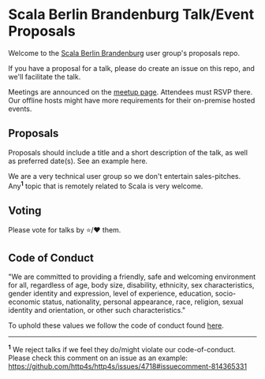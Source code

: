 # Scala Berlin Brandenburg Talk/Event Proposals

Welcome to the [Scala Berlin Brandenburg](https://www.meetup.com/Scala-Berlin-Brandenburg/) user group's proposals repo.

If you have a proposal for a talk, please do create an issue on this repo, and we'll facilitate the talk.

Meetings are announced on the [meetup page](https://www.meetup.com/Scala-Berlin-Brandenburg/). Attendees must RSVP there. Our offline hosts might have more requirements for their on-premise hosted events. 

## Proposals

Proposals should include a title and a short description of the talk, as well as preferred date(s). See an example here. 

We are a very technical user group so we don't entertain sales-pitches. Any<sup><b>1</b></sup> topic that is remotely related to Scala is very welcome.  

## Voting

Please vote for talks by :star:/:heart: them.

## Code of Conduct 

"We are committed to providing a friendly, safe and welcoming environment for all, regardless of age, body size, disability, ethnicity, sex characteristics, gender identity and expression, level of experience, education, socio-economic status, nationality, personal appearance, race, religion, sexual identity and orientation, or other such characteristics."

To uphold these values we follow the code of conduct found [here](https://typelevel.org/code-of-conduct.html). 



<hr>

<sup><b>1</b></sup> We reject talks if we feel they do/might violate our code-of-conduct. Please check this comment on an issue as an example: https://github.com/http4s/http4s/issues/4718#issuecomment-814365331 

